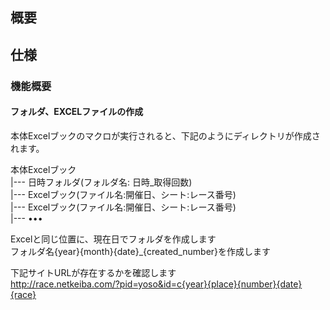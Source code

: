 ## 概要


## 仕様 

### 機能概要
#### フォルダ、EXCELファイルの作成

本体Excelブックのマクロが実行されると、下記のようにディレクトリが作成されます。

本体Excelブック  
    |--- 日時フォルダ(フォルダ名: 日時_取得回数)  
    |--- Excelブック(ファイル名:開催日、シート:レース番号)  
    |--- Excelブック(ファイル名:開催日、シート:レース番号)  
    |--- •••  

Excelと同じ位置に、現在日でフォルダを作成します  
フォルダ名{year}{month}{date}_{created_number}を作成します  

下記サイトURLが存在するかを確認します  
http://race.netkeiba.com/?pid=yoso&id=c{year}{place}{number}{date}{race}  

